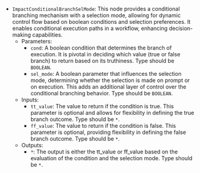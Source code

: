 - `ImpactConditionalBranchSelMode`: This node provides a conditional branching mechanism with a selection mode, allowing for dynamic control flow based on boolean conditions and selection preferences. It enables conditional execution paths in a workflow, enhancing decision-making capabilities.
    - Parameters:
        - `cond`: A boolean condition that determines the branch of execution. It is pivotal in deciding which value (true or false branch) to return based on its truthiness. Type should be `BOOLEAN`.
        - `sel_mode`: A boolean parameter that influences the selection mode, determining whether the selection is made on prompt or on execution. This adds an additional layer of control over the conditional branching behavior. Type should be `BOOLEAN`.
    - Inputs:
        - `tt_value`: The value to return if the condition is true. This parameter is optional and allows for flexibility in defining the true branch outcome. Type should be `*`.
        - `ff_value`: The value to return if the condition is false. This parameter is optional, providing flexibility in defining the false branch outcome. Type should be `*`.
    - Outputs:
        - `*`: The output is either the tt_value or ff_value based on the evaluation of the condition and the selection mode. Type should be `*`.
